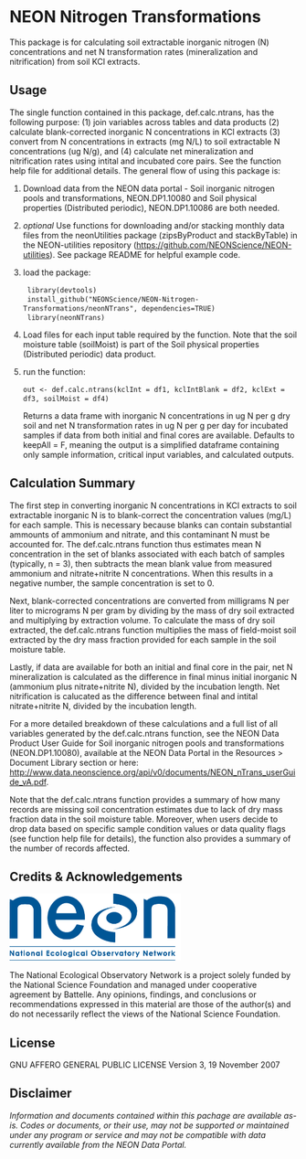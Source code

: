 NEON Nitrogen Transformations
================

<!-- README.md is generated from README.Rmd. Please edit that file -->
<!-- ****** Description ****** -->
This package is for calculating soil extractable inorganic nitrogen (N) concentrations and net N transformation rates (mineralization and nitrification) from soil KCl extracts.

<!-- ****** Usage ****** -->
Usage
-----

The single function contained in this package, def.calc.ntrans, has the following purpose: (1) join variables across tables and data products (2) calculate blank-corrected inorganic N concentrations in KCl extracts (3) convert from N concentrations in extracts (mg N/L) to soil extractable N concentrations (ug N/g), and (4) calculate net mineralization and nitrification rates using intital and incubated core pairs. See the function help file for additional details. The general flow of using this package is:

1.  Download data from the NEON data portal - Soil inorganic nitrogen pools and transformations, NEON.DP1.10080 and Soil physical properties (Distributed periodic), NEON.DP1.10086 are both needed.
2.  *optional* Use functions for downloading and/or stacking monthly data files from the neonUtilities package (zipsByProduct and stackByTable) in the NEON-utilities repository (<https://github.com/NEONScience/NEON-utilities>). See package README for helpful example code.
3.  load the package:

         library(devtools)  
         install_github("NEONScience/NEON-Nitrogen-Transformations/neonNTrans", dependencies=TRUE)  
         library(neonNTrans)  

4.  Load files for each input table required by the function. Note that the soil moisture table (soilMoist) is part of the Soil physical properties (Distributed periodic) data product.
5.  run the function:

        out <- def.calc.ntrans(kclInt = df1, kclIntBlank = df2, kclExt = df3, soilMoist = df4) 

    Returns a data frame with inorganic N concentrations in ug N per g dry soil and net N transformation rates in ug N per g per day for incubated samples if data from both initial and final cores are available. Defaults to keepAll = F, meaning the output is a simplified dataframe containing only sample information, critical input variables, and calculated outputs.

<!-- ****** Calculation Summary ****** -->
Calculation Summary
-------------------

The first step in converting inorganic N concentrations in KCl extracts to soil extractable inorganic N is to blank-correct the concentration values (mg/L) for each sample. This is necessary because blanks can contain substantial ammounts of ammonium and nitrate, and this contaminant N must be accounted for. The def.calc.ntrans function thus estimates mean N concentration in the set of blanks associated with each batch of samples (typically, n = 3), then subtracts the mean blank value from measured ammonium and nitrate+nitrite N concentrations. When this results in a negative number, the sample concentration is set to 0.

Next, blank-corrected concentrations are converted from milligrams N per liter to micrograms N per gram by dividing by the mass of dry soil extracted and multiplying by extraction volume. To calculate the mass of dry soil extracted, the def.calc.ntrans function multiplies the mass of field-moist soil extracted by the dry mass fraction provided for each sample in the soil moisture table.

Lastly, if data are available for both an initial and final core in the pair, net N mineralization is calculated as the difference in final minus initial inorganic N (ammonium plus nitrate+nitrite N), divided by the incubation length. Net nitrification is calucated as the difference between final and intital nitrate+nitrite N, divided by the incubation length.

For a more detailed breakdown of these calculations and a full list of all variables generated by the def.calc.ntrans function, see the NEON Data Product User Guide for Soil inorganic nitrogen pools and transformations (NEON.DP1.10080), available at the NEON Data Portal in the Resources &gt; Document Library section or here: <http://www.data.neonscience.org/api/v0/documents/NEON_nTrans_userGuide_vA.pdf>.

Note that the def.calc.ntrans function provides a summary of how many records are missing soil concentration estimates due to lack of dry mass fraction data in the soil moisture table. Moreover, when users decide to drop data based on specific sample condition values or data quality flags (see function help file for details), the function also provides a summary of the number of records affected.

<!-- ****** Acknowledgements ****** -->
Credits & Acknowledgements
--------------------------

<!-- HTML tags to produce image, resize, add hyperlink. -->
<!-- ONLY WORKS WITH HTML or GITHUB documents -->
<a href="http://www.neonscience.org/"> <img src="logo.png" width="300px" /> </a>

<!-- Acknowledgements text -->
The National Ecological Observatory Network is a project solely funded by the National Science Foundation and managed under cooperative agreement by Battelle. Any opinions, findings, and conclusions or recommendations expressed in this material are those of the author(s) and do not necessarily reflect the views of the National Science Foundation.

<!-- ****** License ****** -->
License
-------

GNU AFFERO GENERAL PUBLIC LICENSE Version 3, 19 November 2007

<!-- ****** Disclaimer ****** -->
Disclaimer
----------

*Information and documents contained within this pachage are available as-is. Codes or documents, or their use, may not be supported or maintained under any program or service and may not be compatible with data currently available from the NEON Data Portal.*
